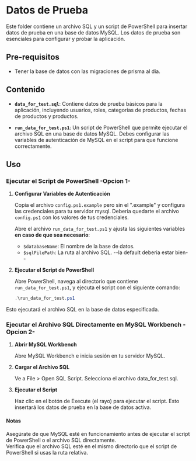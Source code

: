 # Datos de Prueba

Este folder contiene un archivo SQL y un script de PowerShell para insertar datos de prueba en una base de datos MySQL. Los datos de prueba son esenciales para configurar y probar la aplicación.

## Pre-requisitos

- Tener la base de datos con las migraciones de prisma al dia.

## Contenido

- **`data_for_test.sql`**: Contiene datos de prueba básicos para la aplicación, incluyendo usuarios, roles, categorías de productos, fechas de productos y productos.

- **`run_data_for_test.ps1`**: Un script de PowerShell que permite ejecutar el archivo SQL en una base de datos MySQL. Debes configurar las variables de autenticación de MySQL en el script para que funcione correctamente.

## Uso

### Ejecutar el Script de PowerShell -Opcion 1-

1. **Configurar Variables de Autenticación**

   Copia el archivo `config.ps1.example` pero sin el ".example" y configura las credenciales para tu servidor mysql. Deberia quedarte el archivo `config.ps1` con los valores de tus credenciales.

   Abre el archivo `run_data_for_test.ps1` y ajusta las siguientes variables **en caso de que sea necesario**:

   - `$databaseName`: El nombre de la base de datos.
   - `$sqlFilePath`: La ruta al archivo SQL. --la default deberia estar bien--

2. **Ejecutar el Script de PowerShell**

   Abre PowerShell, navega al directorio que contiene `run_data_for_test.ps1`, y ejecuta el script con el siguiente comando:

   ```powershell
   .\run_data_for_test.ps1
   ```

Esto ejecutará el archivo SQL en la base de datos especificada.

### Ejecutar el Archivo SQL Directamente en MySQL Workbench -Opcion 2-

1. **Abrir MySQL Workbench**

   Abre MySQL Workbench e inicia sesión en tu servidor MySQL.

2. **Cargar el Archivo SQL**

   Ve a File > Open SQL Script.
   Selecciona el archivo data_for_test.sql.

3. **Ejecutar el Script**

   Haz clic en el botón de Execute (el rayo) para ejecutar el script.
   Esto insertará los datos de prueba en la base de datos activa.

#### Notas

Asegúrate de que MySQL esté en funcionamiento antes de ejecutar el script de PowerShell o el archivo SQL directamente.  
Verifica que el archivo SQL esté en el mismo directorio que el script de PowerShell si usas la ruta relativa.
